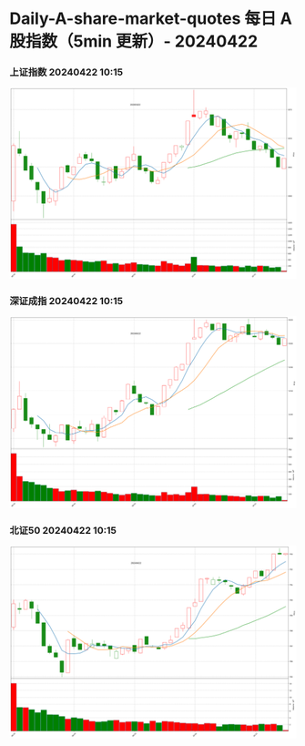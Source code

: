 
# Daily-A-share-market-quotes 每日 A 股指数（5min 更新）- 20240422

### 上证指数 20240422 10:15
![](./fig/2024/4/20240422-sh000001.png)

### 深证成指 20240422 10:15
![](./fig/2024/4/20240422-sz399001.png)

### 北证50 20240422 10:15
![](./fig/2024/4/20240422-bj899050.png)
